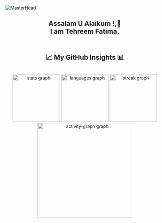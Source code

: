 ![MasterHead](https://github.com/user-attachments/assets/e9789998-a7fe-42ba-887e-ee86f3b9dca9)


<h2 align="center">Assalam U Alaikum !,👋<br> I am <strong>Tehreem Fatima.</strong> <br>

<br>

</h2>


<h2 align="center"> 📈 My GitHub Insights 📊</h2>

<br clear="both">

<div align="center">
  <img src="https://github-readme-stats.vercel.app/api?username=tehreemfatima-codes&hide_title=false&hide_rank=false&show_icons=true&include_all_commits=true&count_private=true&disable_animations=false&theme=discord_old_blurple&locale=en&hide_border=true&order=1" height="150" alt="stats graph"  />
  <img src="https://github-readme-stats.vercel.app/api/top-langs?username=tehreemfatima-codes&locale=en&hide_title=false&layout=compact&card_width=320&langs_count=12&theme=discord_old_blurple&hide_border=true&order=2" height="150" alt="languages graph"  />
  <img src="https://streak-stats.demolab.com?user=tehreemfatima-codes&locale=en&mode=daily&theme=discord_old_blurple&hide_border=true&border_radius=5&order=3&card_width=800" height="150" alt="streak graph"  />
  <img src="https://github-readme-activity-graph.vercel.app/graph?username=tehreemfatima-codes&radius=16&theme=react&area=true&hide_border=true&order=5" height="300" alt="activity-graph graph"  />
</div>

###



<!-- 
<div align="center">
  <img src="https://github-readme-stats.vercel.app/api?username=tehreemfatima-codes&hide_title=false&hide_rank=false&show_icons=true&include_all_commits=true&count_private=true&disable_animations=false&theme=vue&locale=en&hide_border=false" height="150" alt="stats graph"  />
 <img src="https://github-readme-stats.vercel.app/api/top-langs?username=tehreemfatima-codes&locale=en&hide_title=false&layout=compact&card_width=320&langs_count=10&theme=vue&hide_border=false" height="150" alt="languages graph"  />
  <img src="https://streak-stats.demolab.com?user=tehreemfatima-codes&locale=en&mode=daily&theme=vue&hide_border=false&border_radius=5&card_width=600" height="200" alt="streak graph"  />
</div> -->
